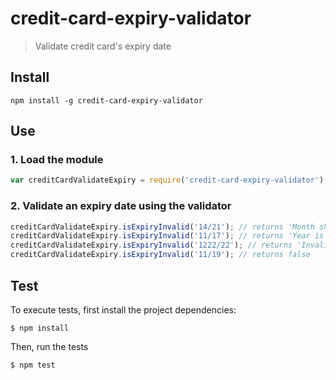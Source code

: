 # credit-card-expiry-validator
> Validate credit card's expiry date

## Install
```
npm install -g credit-card-expiry-validator
```

## Use

### 1. Load the module
```javascript
var creditCardValidateExpiry = require('credit-card-expiry-validator');
```

### 2. Validate an expiry date using the validator
```javascript
creditCardValidateExpiry.isExpiryInvalid('14/21'); // returns 'Month should be between 01 and 12'
creditCardValidateExpiry.isExpiryInvalid('11/17'); // returns 'Year is less than current year.'
creditCardValidateExpiry.isExpiryInvalid('1222/22'); // returns 'Invalid expiry date'
creditCardValidateExpiry.isExpiryInvalid('11/19'); // returns false
```

## Test
To execute tests, first install the project dependencies:

```
$ npm install
```

Then, run the tests
```
$ npm test
```